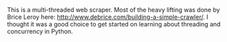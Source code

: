 This is a multi-threaded web scraper. Most of the heavy lifting was done by Brice Leroy here: http://www.debrice.com/building-a-simple-crawler/. I thought it was a good choice to get started on learning about threading and concurrency in Python. 